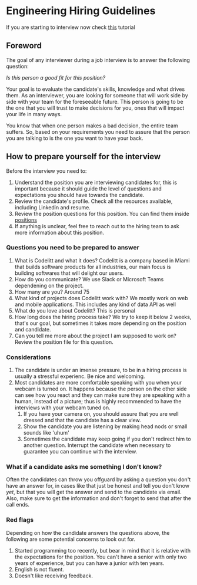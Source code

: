 # Engineering Hiring Guidelines

If you are starting to interview now check [this](https://github.com/codelittinc/engineering-hiring/blob/master/first%20interview.md) tutorial

## Foreword

The goal of any interviewer during a job interview is to answer the following question:

_Is this person a good fit for this position?_

Your goal is to evaluate the candidate's skills, knowledge and what drives them.  As an interviewer, you are looking for someone that will work side by side with your team for the foreseeable future. This person is going to be the one that you will trust to make decisions for you, ones that will impact your life in many ways.

You know that when one person makes a bad decision, the entire team suffers. So, based on your requirements you need to assure that the person you are talking to is the one you want to have your back.

## How to prepare yourself for the interview

Before the interview you need to:

1. Understand the position you are interviewing candidates for, this is important because it should guide the level of questions and expectations you should have towards the candidate. 
2. Review the candidate's profile. Check all the resources available, including Linkedin and resume.
3. Review the position questions for this position. You can find them inside [positions](https://github.com/codelittinc/engineering-hiring/tree/master/positions)
4. If anything is unclear, feel free to reach out to the hiring team to ask more information about this position.

### Questions you need to be prepared to answer

1. What is Codelitt and what it does?
Codelitt is a company based in Miami that builds software products for all industries, our main focus is building softwares that will delight our users.
3. How do you communicate?
We use Slack or Microsoft Teams dependening on the project.
4. How many are you?
Around 75
5. What kind of projects does Codelitt work with?
We mostly work on web and mobile applications. This includes any kind of data API as well
6. What do you love about Codelitt?
This is personal
8. How long does the hiring process take?
We try to keep it below 2 weeks, that's our goal, but sometimes it takes more depending on the position and candidate.
9. Can you tell me more about the project I am supposed to work on?
Review the position file for this question.

### Considerations

1. The candidate is under an imense pressure, to be in a hiring process is usually a stressful experienc. Be nice and welcoming.
2. Most candidates are more comfortable speaking with you when your webcam is turned on. It happens because the person on the other side can see how you react and they can make sure they are speaking with a human, instead of a picture; thus is highly recommended to have the interviews with your webcam tuned on.
    1. If you have your camera on, you should assure that you are well dressed and that the candidate has a clear view.
    2. Show the candidate you are listening by making head nods or small sounds like 'uhum'
    3. Sometimes the candidate may keep going if you don't redirect him to another question. Interrupt the candidate when necessary to guarantee you can continue with the interview.

### What if a candidate asks me something I don't know?

Often the candidates can throw you offguard by asking a question you don't have an answer for, in cases like that just be honest and tell you don't know _yet_, but that you will get the answer and send to the candidate via email. Also, make sure to get the information and don't forget to send that after the call ends.

### Red flags

Depending on how the candidate answers the questions above, the following are some potential concerns to look out for.

1. Started programming too recently, but bear in mind that it is relative with the expectations for the position. You can't have a senior with only two years of experience, but you can have a junior with ten years.
3. English is not fluent.
8. Doesn't like receiving feedback.
